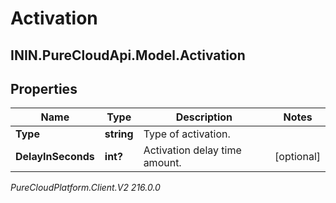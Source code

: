 # Activation

## ININ.PureCloudApi.Model.Activation

## Properties

|Name | Type | Description | Notes|
|------------ | ------------- | ------------- | -------------|
| **Type** | **string** | Type of activation. | |
| **DelayInSeconds** | **int?** | Activation delay time amount. | [optional] |



_PureCloudPlatform.Client.V2 216.0.0_
